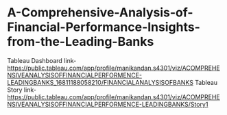# A-Comprehensive-Analysis-of-Financial-Performance-Insights-from-the-Leading-Banks

Tableau Dashboard link-https://public.tableau.com/app/profile/manikandan.s4301/viz/ACOMPREHENSIVEANALYSISOFFINANCIALPERFORMENCE-LEADINGBANKS_16811188058210/FINANCIALANALYSISOFBANKS
Tableau Story link- https://public.tableau.com/app/profile/manikandan.s4301/viz/ACOMPREHENSIVEANALYSISOFFINANCIALPERFORMENCE-LEADINGBANKS/Story1 
